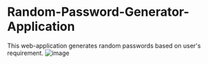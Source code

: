 # Random-Password-Generator-Application
This web-application generates random passwords based on user's requirement.
![image](https://github.com/Sukhpreet7137/Random-Password-Generator-Application/assets/101046716/ab35eff5-8250-4b9f-95bc-9747681ffdb7)
